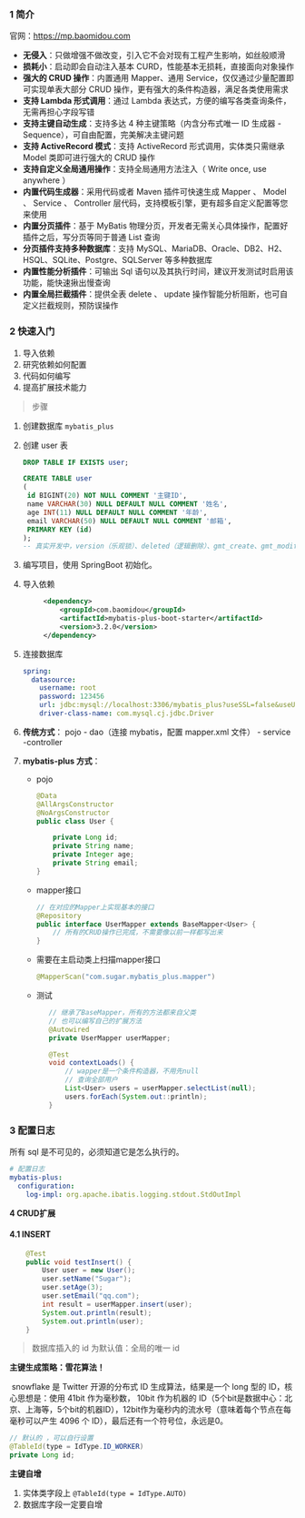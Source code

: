 ### 1 简介

官网：https://mp.baomidou.com

- **无侵入**：只做增强不做改变，引入它不会对现有工程产生影响，如丝般顺滑
- **损耗小**：启动即会自动注入基本 CURD，性能基本无损耗，直接面向对象操作
- **强大的 CRUD 操作**：内置通用 Mapper、通用 Service，仅仅通过少量配置即可实现单表大部分 CRUD 操作，更有强大的条件构造器，满足各类使用需求
- **支持 Lambda 形式调用**：通过 Lambda 表达式，方便的编写各类查询条件，无需再担心字段写错
- **支持主键自动生成**：支持多达 4 种主键策略（内含分布式唯一 ID 生成器 - Sequence），可自由配置，完美解决主键问题
- **支持 ActiveRecord 模式**：支持 ActiveRecord 形式调用，实体类只需继承 Model 类即可进行强大的 CRUD 操作
- **支持自定义全局通用操作**：支持全局通用方法注入（ Write once, use anywhere ）
- **内置代码生成器**：采用代码或者 Maven 插件可快速生成 Mapper 、 Model 、 Service 、 Controller 层代码，支持模板引擎，更有超多自定义配置等您来使用
- **内置分页插件**：基于 MyBatis 物理分页，开发者无需关心具体操作，配置好插件之后，写分页等同于普通 List 查询
- **分页插件支持多种数据库**：支持 MySQL、MariaDB、Oracle、DB2、H2、HSQL、SQLite、Postgre、SQLServer 等多种数据库
- **内置性能分析插件**：可输出 Sql 语句以及其执行时间，建议开发测试时启用该功能，能快速揪出慢查询
- **内置全局拦截插件**：提供全表 delete 、 update 操作智能分析阻断，也可自定义拦截规则，预防误操作

### 2 快速入门

1. 导入依赖
2. 研究依赖如何配置
3. 代码如何编写
4. 提高扩展技术能力

> 步骤

1. 创建数据库 `mybatis_plus`

2. 创建 user 表

   ```sql
   DROP TABLE IF EXISTS user;
   
   CREATE TABLE user
   (
   	id BIGINT(20) NOT NULL COMMENT '主键ID',
   	name VARCHAR(30) NULL DEFAULT NULL COMMENT '姓名',
   	age INT(11) NULL DEFAULT NULL COMMENT '年龄',
   	email VARCHAR(50) NULL DEFAULT NULL COMMENT '邮箱',
   	PRIMARY KEY (id)
   );
   -- 真实开发中，version（乐观锁）、deleted（逻辑删除）、gmt_create、gmt_modified
   ```

3. 编写项目，使用 SpringBoot 初始化。

4. 导入依赖

   ```xml
   		<dependency>
   			<groupId>com.baomidou</groupId>
   			<artifactId>mybatis-plus-boot-starter</artifactId>
   			<version>3.2.0</version>
   		</dependency>
   ```

5. 连接数据库

   ```yml
   spring:
     datasource:
       username: root
       password: 123456
       url: jdbc:mysql://localhost:3306/mybatis_plus?useSSL=false&useUnicode=true&characterEncoding=utf-8
       driver-class-name: com.mysql.cj.jdbc.Driver
   ```

6. **传统方式**： pojo - dao（连接 mybatis，配置 mapper.xml 文件） - service -controller

7. **mybatis-plus 方式**：

   - pojo

     ```java
     @Data
     @AllArgsConstructor
     @NoArgsConstructor
     public class User {
     
         private Long id;
         private String name;
         private Integer age;
         private String email;
     }
     ```

   - mapper接口

     ```java
     // 在对应的Mapper上实现基本的接口
     @Repository
     public interface UserMapper extends BaseMapper<User> {
         // 所有的CRUD操作已完成，不需要像以前一样都写出来
     }
     ```

   - 需要在主启动类上扫描mapper接口

     ```java
     @MapperScan("com.sugar.mybatis_plus.mapper")
     ```

   - 测试

     ```java
     	// 继承了BaseMapper，所有的方法都来自父类
     	// 也可以编写自己的扩展方法
     	@Autowired
     	private UserMapper userMapper;
     
     	@Test
     	void contextLoads() {
     		// wapper是一个条件构造器，不用先null
     		// 查询全部用户
     		List<User> users = userMapper.selectList(null);
     		users.forEach(System.out::println);
     	}
     ```

### 3 配置日志

所有 sql 是不可见的，必须知道它是怎么执行的。

```yml
# 配置日志
mybatis-plus:
  configuration:
    log-impl: org.apache.ibatis.logging.stdout.StdOutImpl
```

**4 CRUD扩展**

#### 4.1 INSERT

```java
	@Test
	public void testInsert() {
		User user = new User();
		user.setName("Sugar");
		user.setAge(3);
		user.setEmail("qq.com");
		int result = userMapper.insert(user);
		System.out.println(result);
		System.out.println(user);
	}
```

> 数据库插入的 id 为默认值：全局的唯一 id

**主键生成策略：雪花算法！**

​	snowflake 是 Twitter 开源的分布式 ID 生成算法，结果是一个 long 型的 ID，核心思想是：使用 41bit 作为毫秒数， 10bit 作为机器的 ID（5个bit是数据中心：北京、上海等，5个bit的机器ID），12bit作为毫秒内的流水号（意味着每个节点在每毫秒可以产生 4096 个 ID），最后还有一个符号位，永远是0。

```java
// 默认的 ，可以自行设置
@TableId(type = IdType.ID_WORKER)
private Long id;
```

**主键自增**

1. 实体类字段上 `@TableId(type = IdType.AUTO)`
2. 数据库字段一定要自增